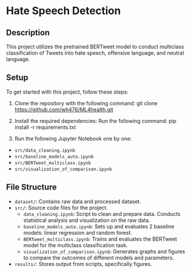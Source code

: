 # Hate Speech Detection

## Description

This project utilizes the pretrained BERTweet model to conduct multiclass classification of Tweets into hate speech, offensive language, and neutral language.

## Setup
To get started with this project, follow these steps:

1. Clone the repository with the following command:
git clone https://github.com/wh476/ML4health.git
  
2. Install the required dependencies:
Run the following command:
pip install -r requirements.txt

3. Run the following Jupyter Notebook one by one:
- `src/data_cleaning.ipynb`
- `src/baseline_models_auto.ipynb`
- `src/BERTweet_multiclass.ipynb`
- `src/visualization_of_comparison.ipynb`

## File Structure
- `dataset/`: Contains raw data and processed dataset.
- `src/`: Source code files for the project.
   - `data_cleaning.ipynb`: Script to clean and prepare data. Conducts statistical analysis and visualization on the raw data.
   - `baseline_models_auto.ipynb`: Sets up and evaluates 2 baseline models: linear regression and random forest.
   - `BERTweet_multiclass.ipynb`: Trains and evaluates the BERTweet model for the multiclass classification task.
   - `visualization_of_comparison.ipynb`: Generates graphs and figures to compare the outcomes of different models and parameters.
- `results/`: Stores output from scripts, specifically figures.






